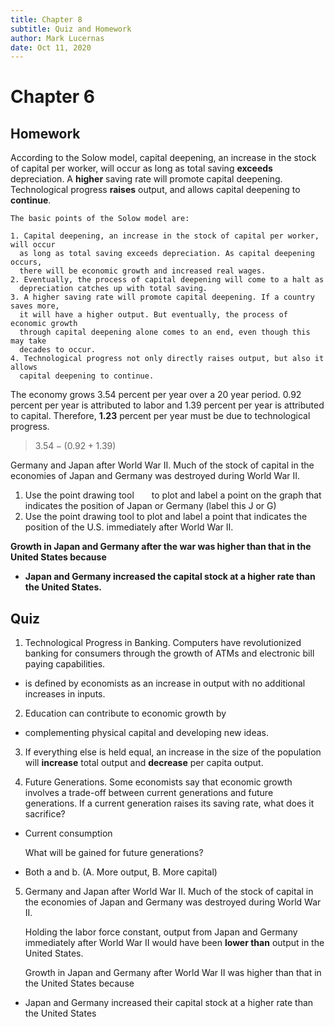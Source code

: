```yaml
---
title: Chapter 8
subtitle: Quiz and Homework
author: Mark Lucernas
date: Oct 11, 2020
---
```



# Chapter 6

## Homework

According to the Solow model, capital deepening, an increase in the stock of
capital per worker, will occur as long as total saving **exceeds** depreciation.
A **higher** saving rate will promote capital deepening. Technological progress
**raises** output, and allows capital deepening to **continue**.

    The basic points of the Solow model are:

    1. Capital deepening, an increase in the stock of capital per worker, will occur
      as long as total saving exceeds depreciation. As capital deepening occurs,
      there will be economic growth and increased real wages.
    2. Eventually, the process of capital deepening will come to a halt as
      depreciation catches up with total saving.
    3. A higher saving rate will promote capital deepening. If a country saves more,
      it will have a higher output. But eventually, the process of economic growth
      through capital deepening alone comes to an end, even though this may take
      decades to occur.
    4. Technological progress not only directly raises output, but also it allows
      capital deepening to continue.

The economy grows 3.54 percent per year over a 20 year period. 0.92 percent per
year is attributed to labor and 1.39 percent per year is attributed to capital.
Therefore, **1.23** percent per year must be due to technological progress.

> $3.54 - (0.92 + 1.39)$

Germany and Japan after World War II. Much of the stock of capital in the economies of Japan and Germany was destroyed during World War II. 


1. Use the point drawing tool  to plot and label a point on the graph that
   indicates the position of Japan or Germany (label this J or G)
2. Use the point drawing tool to plot and label a point that indicates the
   position of the U.S.  immediately after World War II.

**Growth in Japan and Germany after the war was higher than that in the United
States because**

- **Japan and Germany increased the capital stock at a higher rate than the United
  States.**


## Quiz

1. Technological Progress in Banking. Computers have revolutionized banking for
   consumers through the growth of ATMs and electronic bill paying capabilities.

- is defined by economists as an increase in output with no additional increases
  in inputs.


2. Education can contribute to economic growth by

- complementing physical capital and developing new ideas.


3. If everything else is held equal, an increase in the size of the population
   will **increase** total output and **decrease** per capita output.


4. Future Generations. Some economists say that economic growth involves a
   trade-off between current generations and future generations. If a current
   generation raises its saving rate, what does it sacrifice?

- Current consumption

   What will be gained for future generations?

- Both a and b. (A. More output, B. More capital)


5. Germany and Japan after World War II. Much of the stock of capital in the
   economies of Japan and Germany was destroyed during World War II.

   Holding the labor force constant, output from Japan and Germany immediately
   after World War II would have been **lower than** output in the United
   States.

   Growth in Japan and Germany after World War II was higher than that in the
   United States because

- Japan and Germany increased their capital stock at a higher rate than the
  United States

